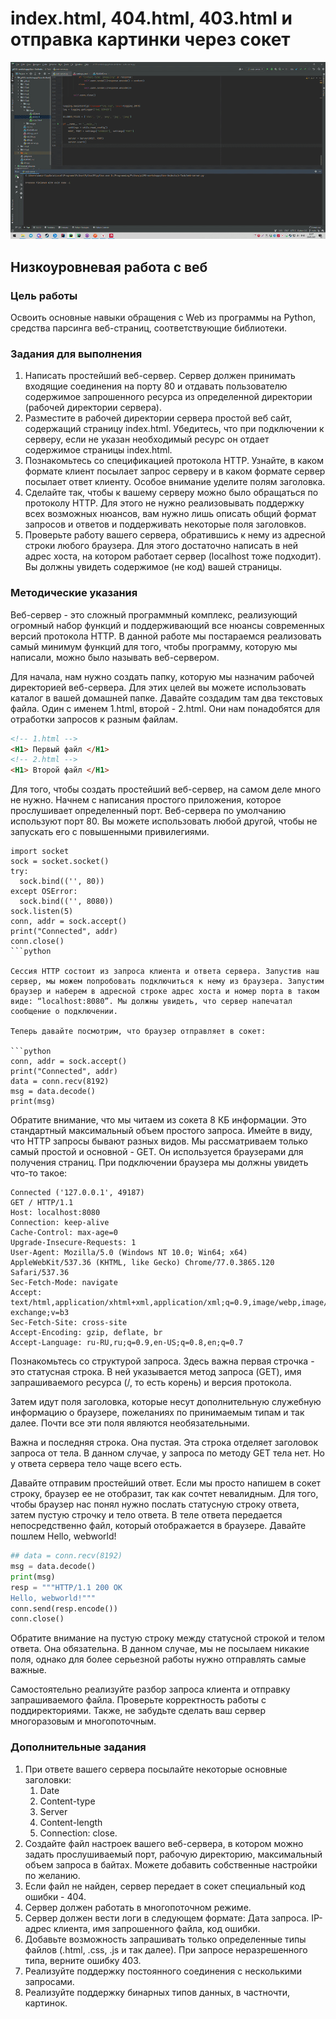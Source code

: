 # index.html, 404.html, 403.html и отправка картинки через сокет
![Alt Text](gf.gif)

## Низкоуровневая работа с веб

### Цель работы

Освоить основные навыки обращения c Web из программы на Python, средства парсинга веб-страниц, соответствующие библиотеки.

### Задания для выполнения


1. Написать простейший веб-сервер. Сервер должен принимать входящие соединения на порту 80 и отдавать пользователю содержимое запрошенного ресурса из определенной директории (рабочей директории сервера).
2. Разместите в рабочей директории сервера простой веб сайт, содержащий страницу index.html. Убедитесь, что при подключении к серверу, если не указан необходимый ресурс он отдает содержимое страницы index.html.
3. Познакомьтесь со спецификацией протокола HTTP. Узнайте, в каком формате клиент посылает запрос серверу и в каком формате сервер посылает ответ клиенту. Особое внимание уделите полям заголовка.
4. Сделайте так, чтобы к вашему серверу можно было обращаться по протоколу HTTP. Для этого не нужно реализовывать поддержку всех возможных нюансов, вам нужно лишь описать общий формат запросов и ответов и поддерживать некоторые поля заголовков.
5. Проверьте работу вашего сервера, обратившись к нему из адресной строки любого браузера. Для этого достаточно написать в ней адрес хоста, на котором работает сервер (localhost тоже подходит). Вы должны увидеть содержимое (не код) вашей страницы. 

### Методические указания

Веб-сервер - это сложный программный комплекс, реализующий огромный набор функций и поддерживающий все нюансы современных версий протокола HTTP. В данной работе мы постараемся реализовать самый минимум функций для того, чтобы программу, которую мы написали, можно было называть веб-сервером.

Для начала, нам нужно создать папку, которую мы назначим рабочей директорией веб-сервера. Для этих целей вы можете использовать каталог в вашей домашней папке. Давайте создадим там два текстовых файла. Один с именем 1.html, второй - 2.html. Они нам понадобятся для отработки запросов к разным файлам.

```html
<!-- 1.html --> 
<H1> Первый файл </H1>
<!-- 2.html --> 
<H1> Второй файл </H1>
```

Для того, чтобы создать простейший веб-сервер, на самом деле много не нужно. Начнем с написания простого приложения, которое прослушивает определенный порт. Веб-сервера по умолчанию используют порт 80. Вы можете использовать любой другой, чтобы не запускать его с повышенными привилегиями.

```
import socket
sock = socket.socket()
try:
  sock.bind(('', 80))
except OSError:
  sock.bind(('', 8080))
sock.listen(5)
conn, addr = sock.accept()
print("Connected", addr)
conn.close()
```python

Сессия HTTP состоит из запроса клиента и ответа сервера. Запустив наш сервер, мы можем попробовать подключиться к нему из браузера. Запустим браузер и наберем в адресной строке адрес хоста и номер порта в таком виде: “localhost:8080”. Мы должны увидеть, что сервер напечатал сообщение о подключении.

Теперь давайте посмотрим, что браузер отправляет в сокет:

```python
conn, addr = sock.accept()
print("Connected", addr)
data = conn.recv(8192)
msg = data.decode()
print(msg)
```

Обратите внимание, что мы читаем из сокета 8 КБ информации. Это стандартный максимальный объем простого запроса. Имейте в виду, что HTTP запросы бывают разных видов. Мы рассматриваем только самый простой и основной - GET. Он используется браузерами для получения страниц. При подключении браузера мы должны увидеть что-то такое:

```
Connected ('127.0.0.1', 49187)
GET / HTTP/1.1
Host: localhost:8080
Connection: keep-alive
Cache-Control: max-age=0
Upgrade-Insecure-Requests: 1
User-Agent: Mozilla/5.0 (Windows NT 10.0; Win64; x64) AppleWebKit/537.36 (KHTML, like Gecko) Chrome/77.0.3865.120 Safari/537.36
Sec-Fetch-Mode: navigate
Accept: text/html,application/xhtml+xml,application/xml;q=0.9,image/webp,image/apng,*/*;q=0.8,application/signed-exchange;v=b3
Sec-Fetch-Site: cross-site
Accept-Encoding: gzip, deflate, br
Accept-Language: ru-RU,ru;q=0.9,en-US;q=0.8,en;q=0.7
```

Познакомьтесь со структурой запроса. Здесь важна первая строчка - это статусная строка. В ней указывается метод запроса (GET), имя запрашиваемого ресурса (/, то есть корень) и версия протокола. 

Затем идут поля заголовка, которые несут дополнительную служебную информацию о браузере, пожеланиях по принимаемым типам и так далее. Почти все эти поля являются необязательными.

Важна и последняя строка. Она пустая. Эта строка отделяет заголовок запроса от тела. В данном случае, у запроса по методу GET тела нет. Но у ответа сервера тело чаще всего есть.

Давайте отправим простейший ответ. Если мы просто напишем в сокет строку, браузер ее не отобразит, так как сочтет невалидным. Для того, чтобы браузер нас понял нужно послать статусную строку ответа, затем пустую строчку и тело ответа. В теле ответа передается непосредственно файл, который отображается в браузере. Давайте пошлем Hello, webworld!

```python
## data = conn.recv(8192)
msg = data.decode()
print(msg)
resp = """HTTP/1.1 200 OK
Hello, webworld!"""
conn.send(resp.encode())
conn.close()
```

Обратите внимание на пустую строку между статусной строкой и телом ответа. Она обязательна. В данном случае, мы не посылаем никакие поля, однако для более серьезной работы нужно отправлять самые важные.

Самостоятельно реализуйте разбор запроса клиента и отправку запрашиваемого файла. Проверьте корректность работы с поддиректориями. Также, не забудьте сделать ваш сервер многоразовым и многопоточным.


### Дополнительные задания


1. При ответе вашего сервера посылайте некоторые основные заголовки:
    1. Date
    2. Content-type
    3. Server
    4. Content-length
    5. Connection: close.
2. Создайте файл настроек вашего веб-сервера, в котором можно задать прослушиваемый порт, рабочую директорию, максимальный объем запроса в байтах. Можете добавить собственные настройки по желанию.
3. Если файл не найден, сервер передает в сокет специальный код ошибки - 404.
4. Сервер должен работать в многопоточном режиме.
5. Сервер должен вести логи в следующем формате: Дата запроса. IP-адрес клиента, имя запрошенного файла, код ошибки.
6. Добавьте возможность запрашивать только определенные типы файлов (.html, .css, .js и так далее). При запросе неразрешенного типа, верните ошибку 403.
7. Реализуйте поддержку постоянного соединения с несколькими запросами.
8. Реализуйте поддержку бинарных типов данных, в частночти, картинок.

<!-- Docs to Markdown version 1.0β17 -->
